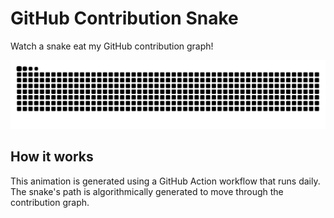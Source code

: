 # GitHub Contribution Snake

Watch a snake eat my GitHub contribution graph!

![Snake animation](https://github.com/Saviru/contribution_snake/blob/main/dist/github-contribution-grid-snake.svg)

## How it works

This animation is generated using a GitHub Action workflow that runs daily. The snake's path is algorithmically generated to move through the contribution graph.
